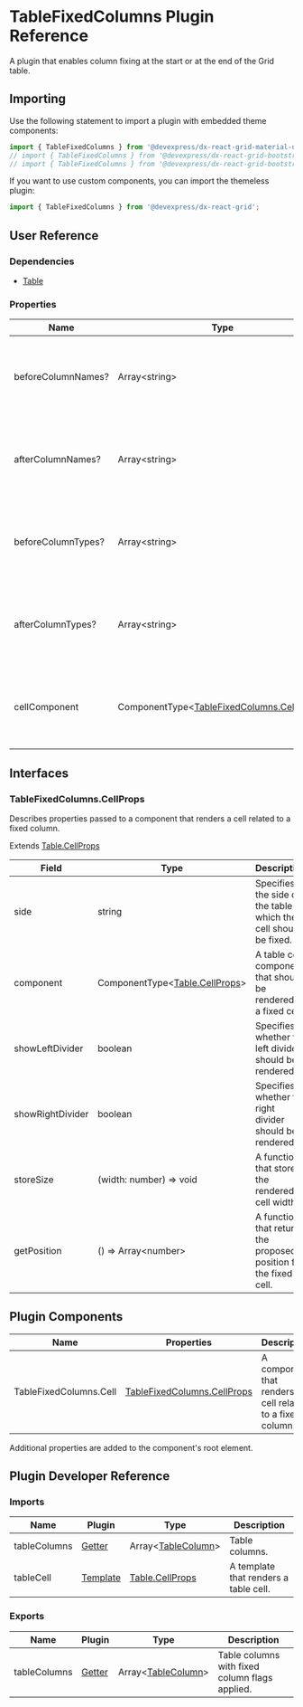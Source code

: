 # TableFixedColumns Plugin Reference

A plugin that enables column fixing at the start or at the end of the Grid table.

## Importing

Use the following statement to import a plugin with embedded theme components:

```js
import { TableFixedColumns } from '@devexpress/dx-react-grid-material-ui';
// import { TableFixedColumns } from '@devexpress/dx-react-grid-bootstrap4';
// import { TableFixedColumns } from '@devexpress/dx-react-grid-bootstrap3';
```

If you want to use custom components, you can import the themeless plugin:

```js
import { TableFixedColumns } from '@devexpress/dx-react-grid';
```

## User Reference

### Dependencies

- [Table](table.md)

### Properties

Name | Type | Default | Description
-----|------|---------|------------
beforeColumnNames? | Array&lt;string&gt; | [] | Specifies names of the columns to be fixed at the start boundary.
afterColumnNames? | Array&lt;string&gt; | [] | Specifies names of the columns to be fixed at the end boundary.
beforeColumnTypes? | Array&lt;string&gt; | [] | Specifies types of the service columns to be fixed at the start boundary.
afterColumnTypes? | Array&lt;string&gt; | [] | Specifies types of the service columns to be fixed at the end boundary.
cellComponent | ComponentType&lt;[TableFixedColumns.CellProps](#tablefixedcolumnscellprops)&gt; | | A component that renders a cell related to a fixed column.

## Interfaces

### TableFixedColumns.CellProps

Describes properties passed to a component that renders a cell related to a fixed column.

Extends [Table.CellProps](table.md#tablecellprops)

Field | Type | Description
------|------|------------
side | string | Specifies the side of the table to which the cell should be fixed.
component | ComponentType&lt;[Table.CellProps](table.md#tablecellprops)&gt; | A table cell component that should be rendered as a fixed cell.
showLeftDivider | boolean | Specifies whether the left divider should be rendered.
showRightDivider | boolean | Specifies whether the right divider should be rendered.
storeSize | (width: number) => void | A function that stores the rendered cell width.
getPosition | () => Array&lt;number&gt; | A function that returns the proposed position for the fixed cell.

## Plugin Components

Name | Properties | Description
-----|------------|------------
TableFixedColumns.Cell  | [TableFixedColumns.CellProps](#tablefixedcolumnscellprops) | A component that renders a cell related to a fixed column.

Additional properties are added to the component's root element.

## Plugin Developer Reference

### Imports

Name | Plugin | Type | Description
-----|--------|------|------------
tableColumns | [Getter](../../../dx-react-core/docs/reference/getter.md) | Array&lt;[TableColumn](table.md#tablecolumn)&gt; | Table columns.
tableCell | [Template](../../../dx-react-core/docs/reference/template.md) | [Table.CellProps](table.md#tablecellprops) | A template that renders a table cell.

### Exports

Name | Plugin | Type | Description
-----|--------|------|------------
tableColumns | [Getter](../../../dx-react-core/docs/reference/getter.md) | Array&lt;[TableColumn](table.md#tablecolumn)&gt; | Table columns with fixed column flags applied.
